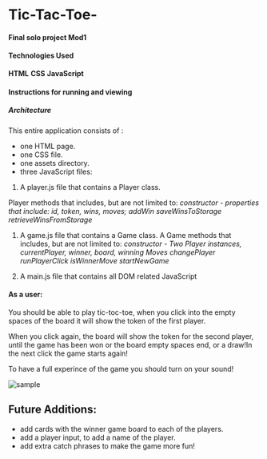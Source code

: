 # Tic-Tac-Toe-
#### Final solo project Mod1


#### Technologies Used

**HTML**
**CSS**
**JavaScript**

#### Instructions for running and viewing
##### Architecture

This entire application consists of :

 * one HTML page.
 * one CSS file.
 * one assets directory.
 * three JavaScript files:

1. A player.js file that contains a Player class.

  Player methods that includes, but are not limited to:
  *constructor - properties that include: id, token, wins, moves;*
  *addWin*
  *saveWinsToStorage*
  *retrieveWinsFromStorage*

1. A game.js file that contains a Game class.
  A Game methods that includes, but are not limited to:
  *constructor - Two Player instances, currentPlayer, winner, board, winning Moves*
  *changePlayer*
  *runPlayerClick*
  *isWinnerMove*
  *startNewGame*

1. A main.js file that contains all DOM related JavaScript


#### As a user:

You should be able to play tic-toc-toe, when you click into the empty spaces of the board it will show the token of the first player.

When you click again, the board will show the token for the second player, until the game has been won or the board empty spaces end, or a draw!In the next click the game starts again!

To have a full experince of the game you should turn on your sound!

![sample](https://user-images.githubusercontent.com/82066350/122153313-8bcd7680-ce17-11eb-92cf-ba14cd281922.gif)

## Future Additions:

  * add cards with the winner game board to each of the players.
  * add a player input, to add a name of the player.
  * add extra catch phrases to make the game more fun!
